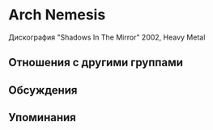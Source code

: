 # Arch Nemesis

Дискография
"Shadows In The Mirror" 2002, Heavy Metal

## Отношения с другими группами


## Обсуждения


## Упоминания

